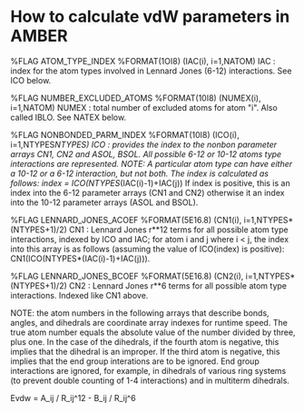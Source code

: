 # How to calculate vdW parameters in AMBER

%FLAG ATOM_TYPE_INDEX
%FORMAT(1OI8)  (IAC(i), i=1,NATOM)
  IAC    : index for the atom types involved in Lennard Jones (6-12) interactions.  See ICO below.

%FLAG NUMBER_EXCLUDED_ATOMS
%FORMAT(10I8)  (NUMEX(i), i=1,NATOM)
  NUMEX  : total number of excluded atoms for atom "i".  Also called IBLO. See NATEX below.

%FLAG NONBONDED_PARM_INDEX
%FORMAT(10I8)  (ICO(i), i=1,NTYPES*NTYPES)
  ICO    : provides the index to the nonbon parameter
           arrays CN1, CN2 and ASOL, BSOL.  All possible 6-12 or 10-12 atoms type interactions are represented. NOTE: A particular atom type can have either a 10-12 or a 6-12 interaction, but not both.  The index is calculated as follows:
             index = ICO(NTYPES*(IAC(i)-1)+IAC(j))
           If index is positive, this is an index into the 6-12 parameter arrays (CN1 and CN2) otherwise it  an index into the 10-12 parameter arrays (ASOL and BSOL).


%FLAG LENNARD_JONES_ACOEF
%FORMAT(5E16.8)  (CN1(i), i=1,NTYPES*(NTYPES+1)/2)
  CN1  : Lennard Jones r**12 terms for all possible atom type interactions, indexed by ICO and IAC; for atom i and j where i < j, the index into this array is as follows (assuming the value of ICO(index) is positive):
         CN1(ICO(NTYPES*(IAC(i)-1)+IAC(j))).

%FLAG LENNARD_JONES_BCOEF
%FORMAT(5E16.8)  (CN2(i), i=1,NTYPES*(NTYPES+1)/2)
  CN2  : Lennard Jones r**6 terms for all possible
         atom type interactions.  Indexed like CN1 above.


NOTE: the atom numbers in the following arrays that describe bonds, angles, and dihedrals are coordinate array indexes for runtime speed. The true atom number equals the absolute value of the number divided by three, plus one. In the case of the dihedrals, if the fourth atom is negative, this implies that the dihedral is an improper. If the third atom is negative, this implies that the end group interations are to be ignored. End group interactions are ignored, for example, in dihedrals of various ring systems (to prevent double counting of 1-4 interactions) and in multiterm dihedrals.

Evdw = A_ij / R_ij^12 - B_ij / R_ij^6
